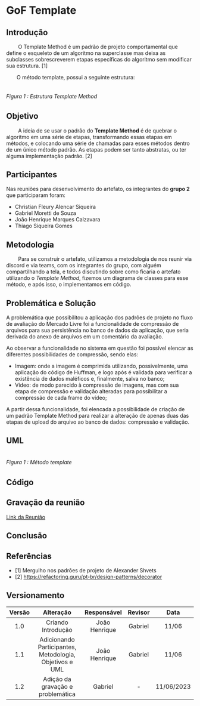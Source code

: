 # GoF Template

## Introdução

&emsp;&emsp; O Template Method é um padrão de projeto comportamental que define o esqueleto de um algoritmo na superclasse mas deixa as subclasses sobrescreverem etapas específicas do algoritmo sem modificar sua estrutura. [1]

&emsp;&emsp;O método template, possui a seguinte estrutura:

<div style="display: center; align-items: center;">
  <img src="/Assets/PadroesDeProjeto/EstruturaTemplate.png" alt="" style="margin-right: 20px;"/>
  <div style="flex-grow: 1;">
    <h6 style="text-align: flex;">
    Figura 1 : Estrutura Template Method
    </h6>
  </div>
</div>

## Objetivo

&emsp;&emsp; A ideia de se usar o padrão do **Template Method** é de quebrar o algoritmo em uma série de etapas, transformando essas etapas em métodos, e colocando uma série de chamadas para esses métodos dentro de um único método padrão. As etapas podem ser tanto abstratas, ou ter alguma implementação padrão. [2]

## Participantes

Nas reuniões para desenvolvimento do artefato, os integrantes do **grupo 2** que participaram foram:

- Christian Fleury Alencar Siqueira
- Gabriel Moretti de Souza
- João Henrique Marques Calzavara
- Thiago Siqueira Gomes

## Metodologia

&emsp;&emsp; Para se construir o artefato, utilizamos a metodologia de nos reunir via discord e via teams, com os integrantes do grupo, com alguém compartilhando a tela, e todos discutindo sobre como ficaria o artefato utilizando o _Template Method_, fizemos um diagrama de classes para esse método, e após isso, o implementamos em código.

## Problemática e Solução

A problemática que possibilitou a aplicação dos padrões de projeto no fluxo de avaliação do Mercado Livre foi a funcionalidade de compressão de arquivos para sua persistência no banco de dados da aplicação, que seria derivada do anexo de arquivos em um comentário da avaliação. 

Ao observar a funcionalidade no sistema em questão foi possível elencar as diferentes possibilidades de compressão, sendo elas: 

- Imagem: onde a imagem é comprimida utilizando, possivelmente, uma aplicação do código de Huffman, e logo após é validada para verificar a existência de dados maléficos e, finalmente, salva no banco; 
- Vídeo: de modo parecido à compressão de imagens, mas com sua etapa de compressão e validação alteradas para possibilitar a compressão de cada frame do vídeo;

A partir dessa funcionalidade, foi elencada a possibilidade de criação de um padrão Template Method para realizar a alteração de apenas duas das etapas de upload do arquivo ao banco de dados: compressão e validação.

## UML

<div style="display: center; align-items: center;">
  <img src="/Assets/PadroesDeProjeto/TemplateMethod.png" alt="" style="margin-right: 20px;"/>
  <div style="flex-grow: 1;">
    <h6 style="text-align: flex;">
    Figura 1 : Método template
    </h6>
  </div>
</div>

## Código

## Gravação da reunião

[Link da Reunião](https://www.youtube.com/watch?v=wuYSZUKnArc)

## Conclusão

## Referências

- [1] Mergulho nos padrões de projeto de Alexander Shvets
- [2] https://refactoring.guru/pt-br/design-patterns/decorator

## Versionamento

| Versão |                        Alteração                        |  Responsável  | Revisor | Data  |
| :----: | :-----------------------------------------------------: | :-----------: | :-----: | :---: |
|  1.0   |                   Criando Introdução                    | João Henrique |    Gabriel    | 11/06 |
|  1.1   | Adicionando Participantes, Metodologia, Objetivos e UML | João Henrique |    Gabriel    | 11/06 |
|  1.2   | Adição da gravação e problemática | Gabriel |  -   | 11/06/2023 |
